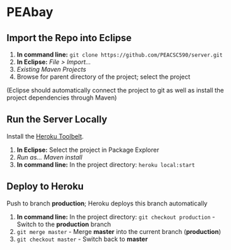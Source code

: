 # PEAbay

## Import the Repo into Eclipse
1. **In command line:** `git clone https://github.com/PEACSC590/server.git`
2. **In Eclipse:** *File > Import...*
3. *Existing Maven Projects*
4. Browse for parent directory of the project; select the project

(Eclipse should automatically connect the project to git as well as install the project dependencies through Maven)

## Run the Server Locally
Install the [Heroku Toolbelt](https://toolbelt.heroku.com).

1. **In Eclipse:** Select the project in Package Explorer 
2. *Run as... Maven install*
3. **In command line:** In the project directory: `heroku local:start`

## Deploy to Heroku
Push to branch **production**; Heroku deploys this branch automatically

1. **In command line:** In the project directory: `git checkout production` - Switch to the **production** branch
2. `git merge master` - Merge **master** into the current branch (**production**)
3. `git checkout master` - Switch back to **master**